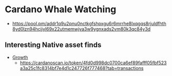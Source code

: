 # Cardano Whale Watching

* https://pool.pm/addr1q9u2pnu0nctkgfshpxgu6r6mrrhe8lxqgqs8rjuldfhth8yd0lzn94hcjjyl69x22utmemwjva3w9ygnxads2vm80k3qc84y3d


## Interesting Native asset finds

* [Growth](https://pool.pm/4fd0d998dc0700ca6ef89fafff05fbf523a3a25c1fc8314bf7e4d1c2.Growth)
  * https://cardanoscan.io/token/4fd0d998dc0700ca6ef89fafff05fbf523a3a25c1fc8314bf7e4d1c247726f777468?tab=transactions